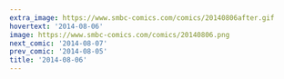 ```yaml
---
extra_image: https://www.smbc-comics.com/comics/20140806after.gif
hovertext: '2014-08-06'
image: https://www.smbc-comics.com/comics/20140806.png
next_comic: '2014-08-07'
prev_comic: '2014-08-05'
title: '2014-08-06'
---
```


